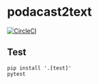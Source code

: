# podacast2text

[![CircleCI](https://circleci.com/gh/tkazusa/flask_titanic/tree/master.svg?style=svg)](https://circleci.com/gh/tkazusa/podcast2text/tree/master)

## Test

```
pip install '.[test]'
pytest
```

